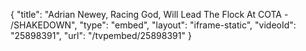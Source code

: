 {
    "title": "Adrian Newey, Racing God, Will Lead The Flock At COTA - \/SHAKEDOWN",
    "type": "embed",
    "layout": "iframe-static",
    "videoId": "25898391",
    "url": "\/tvpembed\/25898391"
}